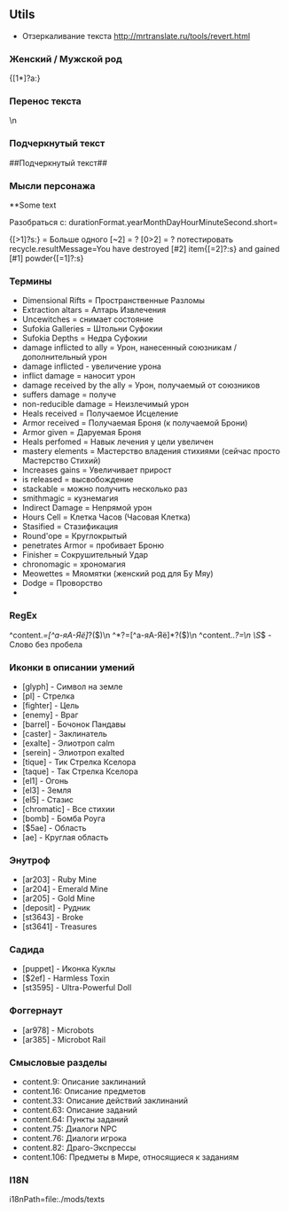 ## Utils
 * Отзеркаливание текста http://mrtranslate.ru/tools/revert.html

### Женский / Мужской род
{[1*]?а:}

### Перенос текста
\n

### Подчеркнутый текст
##Подчеркнутый текст##

### Мысли персонажа
**Some text

Разобраться с:
durationFormat.yearMonthDayHourMinuteSecond.short=

{[>1]?s:} = Больше одного
[~2] = ?
[0>2] = ?
потестировать
recycle.resultMessage=You have destroyed [#2] item{[=2]?:s} and gained [#1] powder{[=1]?:s}

### Термины
* Dimensional Rifts = Пространственные Разломы
* Extraction altars = Алтарь Извлечения
* Uncewitches = снимает состояние
* Sufokia Galleries = Штольни Суфокии
* Sufokia Depths = Недра Суфокии
* damage inflicted to ally = Урон, нанесенный союзникам / дополнительный урон
* damage inflicted - увеличение урона
* inflict damage = наносит урон
* damage received by the ally = Урон, получаемый от союзников
* suffers damage = получе
* non-reducible damage = Неизлечимый урон
* Heals received = Получаемое Исцеление
* Armor received = Получаемая Броня (к получаемой Брони)
* Armor given = Даруемая Броня
* Heals perfomed = Навык лечения у цели увеличен
* mastery elements = Мастерство владения стихиями (сейчас просто Мастерство Стихий)
* Increases gains = Увеличивает прирост
* is released = высвобождение
* stackable = можно получить несколько раз
* smithmagic = кузнемагия
* Indirect Damage = Непрямой урон
* Hours Cell = Клетка Часов (Часовая Клетка)
* Stasified = Стазификация
* Round'ope = Круглокрытый
* penetrates Armor = пробивает Броню
* Finisher = Сокрушительный Удар
* chronomagic = хрономагия
* Meowettes = Мяомятки (женский род для Бу Мяу)
* Dodge = Проворство
* 
### RegEx
^content.*=[^а-яА-Яё]*?($)\n
^*?=[^а-яА-Яё]*?($)\n
^content\..*?=\n
\S*$ - Слово без пробела

### Иконки в описании умений
* [glyph] - Символ на земле
* [pl] - Стрелка
* [fighter] - Цель
* [enemy] - Враг
* [barrel] - Бочонок Пандавы
* [caster] - Заклинатель
* [exalte] - Элиотроп calm
* [serein] - Элиотроп exalted
* [tique] - Тик Стрелка Кселора
* [taque] - Так Стрелка Кселора
* [el1] - Огонь
* [el3] - Земля
* [el5] - Стазис
* [chromatic] - Все стихии
* [bomb] - Бомба Роуга
* [$5ae] - Область
* [ae] - Круглая область

### Энутроф
* [ar203] - Ruby Mine
* [ar204] - Emerald Mine
* [ar205] - Gold Mine
* [deposit] - Рудник
* [st3643] - Broke
* [st3641] - Treasures

### Садида
* [puppet] - Иконка Куклы
* [$2ef] - Harmless Toxin
* [st3595] - Ultra-Powerful Doll

### Фоггернаут
* [ar978] - Microbots 
* [ar385] - Microbot Rail

### Смысловые разделы
* content.9: Описание заклинаний
* content.16: Описание предметов
* content.33: Описание действий заклинаний
* content.63: Описание заданий
* content.64: Пункты заданий
* content.75: Диалоги NPC
* content.76: Диалоги игрока
* content.82: Драго-Экспрессы
* content.106: Предметы в Мире, относящиеся к заданиям


### I18N
i18nPath=file:./mods/texts